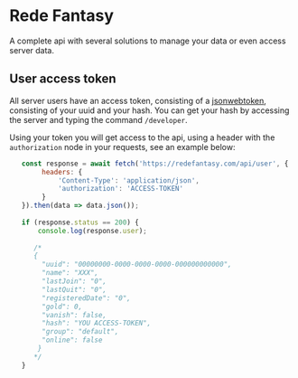 # Rede Fantasy

A complete api with several solutions to manage your data or even access server data.

## User access token

All server users have an access token, consisting of a [jsonwebtoken](https://www.npmjs.com/package/jsonwebtoken), consisting of your uuid and your hash. You can get your hash by accessing the server and typing the command <code>/developer</code>.

Using your token you will get access to the api, using a header with the <code>authorization</code> node in your requests, see an example below:
```javascript
   const response = await fetch('https://redefantasy.com/api/user', {
        headers: {
            'Content-Type': 'application/json',
            'authorization': 'ACCESS-TOKEN'
        }
   }).then(data => data.json());
   
   if (response.status == 200) {
       console.log(response.user);
       
      /* 
      {
        "uuid": "00000000-0000-0000-0000-000000000000",
        "name": "XXX",
        "lastJoin": "0",
        "lastQuit": "0",
        "registeredDate": "0",
        "gold": 0,
        "vanish": false,
        "hash": "YOU ACCESS-TOKEN",
        "group": "default",
        "online": false
       }
      */
   }
```
